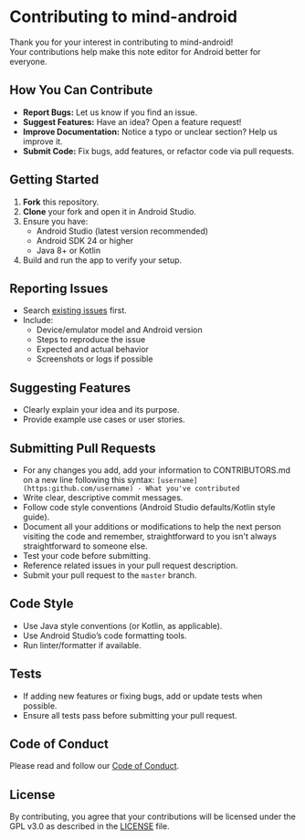 # Contributing to mind-android

Thank you for your interest in contributing to mind-android!  
Your contributions help make this note editor for Android better for everyone.

## How You Can Contribute

- **Report Bugs:** Let us know if you find an issue.
- **Suggest Features:** Have an idea? Open a feature request!
- **Improve Documentation:** Notice a typo or unclear section? Help us improve it.
- **Submit Code:** Fix bugs, add features, or refactor code via pull requests.

## Getting Started

1. **Fork** this repository.
2. **Clone** your fork and open it in Android Studio.
3. Ensure you have:
    - Android Studio (latest version recommended)
    - Android SDK 24 or higher
    - Java 8+ or Kotlin
4. Build and run the app to verify your setup.

## Reporting Issues

- Search [existing issues](https://github.com/Andruid929/mind-android/issues) first.
- Include:
    - Device/emulator model and Android version
    - Steps to reproduce the issue
    - Expected and actual behavior
    - Screenshots or logs if possible

## Suggesting Features

- Clearly explain your idea and its purpose.
- Provide example use cases or user stories.

## Submitting Pull Requests

- For any changes you add, add your information to CONTRIBUTORS.md on a new line following this syntax: ```[username](https:github.com/username) - What you've contributed```
- Write clear, descriptive commit messages.
- Follow code style conventions (Android Studio defaults/Kotlin style guide).
- Document all your additions or modifications to help the next person visiting the code and remember, straightforward to you isn't always straightforward to someone else.
- Test your code before submitting.
- Reference related issues in your pull request description.
- Submit your pull request to the `master` branch.

## Code Style

- Use Java style conventions (or Kotlin, as applicable).
- Use Android Studio’s code formatting tools.
- Run linter/formatter if available.

## Tests

- If adding new features or fixing bugs, add or update tests when possible.
- Ensure all tests pass before submitting your pull request.

## Code of Conduct

Please read and follow our [Code of Conduct](CODE_OF_CONDUCT.md).

## License

By contributing, you agree that your contributions will be licensed under the GPL v3.0 as described in the [LICENSE](LICENSE) file.